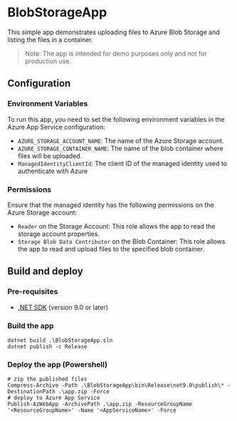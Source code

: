 # BlobStorageApp

This simple app demonstrates uploading files to Azure Blob Storage and listing the files in a container.

> Note: The app is intended for demo purposes only and not for production use.

## Configuration

### Environment Variables

To run this app, you need to set the following environment variables in the Azure App Service configuration:

- `AZURE_STORAGE_ACCOUNT_NAME`: The name of the Azure Storage account.
- `AZURE_STORAGE_CONTAINER_NAME`: The name of the blob container where files will be uploaded.
- `ManagedIdentityClientId`: The client ID of the managed identity used to authenticate with Azure

### Permissions

Ensure that the managed identity has the following permissions on the Azure Storage account:

- `Reader` on the Storage Account: This role allows the app to read the storage account properties.
- `Storage Blob Data Contributor` on the Blob Container: This role allows the app to read and upload files to the specified blob container.

## Build and deploy

### Pre-requisites

- [.NET SDK](https://dotnet.microsoft.com/download) (version 9.0 or later)

### Build the app

```pwsh
dotnet build .\BlobStorageApp.sln
dotnet publish -c Release
````

### Deploy the app (Powershell)

```pwsh
# zip the published files
Compress-Archive -Path .\BlobStorageApp\bin\Release\net9.0\publish\* -DestinationPath .\app.zip -Force
# deploy to Azure App Service
Publish-AzWebApp -ArchivePath .\app.zip -ResourceGroupName '<ResourceGroupName>' -Name '<AppServiceName>' -Force
````
